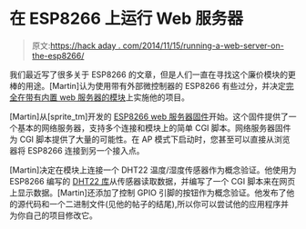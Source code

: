 # 在 ESP8266 上运行 Web 服务器

> 原文:[https://hack aday . com/2014/11/15/running-a-web-server-on-the-esp8266/](https://hackaday.com/2014/11/15/running-a-web-server-on-the-esp8266/)

我们最近写了很多关于 ESP8266 的文章，但是人们一直在寻找这个廉价模块的更棒的用途。[Martin]认为使用带有外部微控制器的 ESP8266 有些过分，并决定[完全在带有内置 web 服务器的模块](http://harizanov.com/2014/11/esp8266-powered-web-server-led-control-dht22-temperaturehumidity-sensor-reading/)上实施他的项目。

[Martin]从[sprite_tm]开发的 [ESP8266 web 服务器固件](http://www.esp8266.com/viewtopic.php?f=6&t=376)开始。这个固件提供了一个基本的网络服务器，支持多个连接和模块上的简单 CGI 脚本。网络服务器固件为 CGI 脚本提供了大量的可能性。在 AP 模式下启动时，您甚至可以直接从浏览器将 ESP8266 连接到另一个接入点。

[Martin]决定在模块上连接一个 DHT22 温度/湿度传感器作为概念验证。他使用为 ESP8266 编写的 [DHT22 库](https://github.com/fasmide/esp_dht22)从传感器读取数据，并编写了一个 CGI 脚本来在网页上显示数据。[Martin]还添加了控制 GPIO 引脚的按钮作为概念验证。他发布了他的源代码和一个二进制文件(见他的帖子的结尾),所以你可以尝试他的应用程序并为你自己的项目修改它。